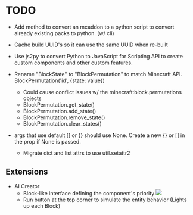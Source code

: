 # TODO
- Add method to convert an mcaddon to a python script to convert already existing packs to python. (w/ cli)
- Cache build UUID's so it can use the same UUID when re-built
- Use js2py to convert Python to JavaScript for Scripting API to create custom components and other custom features.

- Rename "BlockState" to "BlockPermutation" to match Minecraft API. BlockPermutation('id', {state: value})
    - Could cause conflict issues w/ the minecraft:block.permutations objects
    - BlockPermutation.get_state()
    - BlockPermutation.add_state()
    - BlockPermutation.remove_state()
    - BlockPermutation.clear_states()

- args that use default [] or {} should use None. Create a new {} or [] in the prop if None is passed.
    - Migrate dict and list attrs to use util.setattr2

## Extensions
- AI Creator
    - Block-like interface defining the component's priority ![](https://miro.medium.com/v2/resize:fit:1400/1*EOM__0efT1Dy7_YCvNQ6ow.png)
    - Run button at the top corner to simulate the entity behavior (Lights up each Block)

